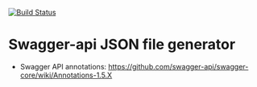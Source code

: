 [![Build Status](https://travis-ci.org/bohdan-leonchyk/swaggergenerator.svg?branch=master)](https://travis-ci.org/bohdan-leonchyk/swaggergenerator)

# Swagger-api JSON file generator

- Swagger API annotations: https://github.com/swagger-api/swagger-core/wiki/Annotations-1.5.X

